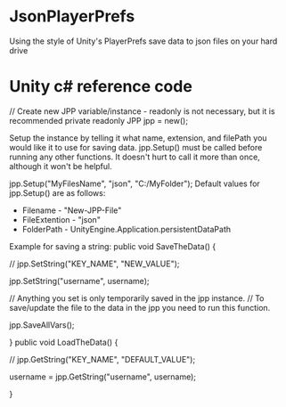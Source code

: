 # JsonPlayerPrefs
Using the style of Unity's PlayerPrefs save data to json files on your hard drive

# Unity c# reference code
// Create new JPP variable/instance - readonly is not necessary, but it is recommended
private readonly JPP jpp = new();

Setup the instance by telling it what name, extension, and filePath you would like it to use for saving data.
jpp.Setup() must be called before running any other functions. It doesn't hurt to call it more than once, although it won't be helpful.

jpp.Setup("MyFilesName", "json", "C:/MyFolder");
Default values for jpp.Setup() are as follows:
 * Filename      - "New-JPP-File"
 * FileExtention - "json"
 * FolderPath    - UnityEngine.Application.persistentDataPath

Example for saving a string:
public void SaveTheData()
{

  // jpp.SetString("KEY_NAME", "NEW_VALUE");
  
  jpp.SetString("username", username);

  // Anything you set is only temporarily saved in the jpp instance.
  // To save/update the file to the data in the jpp you need to run this function.
  
  jpp.SaveAllVars();
  
}
public void LoadTheData()
{

  // jpp.GetString("KEY_NAME", "DEFAULT_VALUE");
  
  username = jpp.GetString("username", username);
  
}
